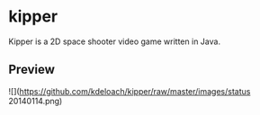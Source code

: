 # kipper

Kipper is a 2D space shooter video game written in Java.

## Preview

![](https://github.com/kdeloach/kipper/raw/master/images/status 20140114.png)